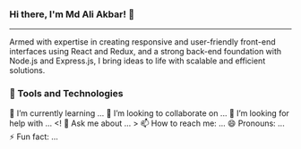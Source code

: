 ### Hi there, I'm Md Ali Akbar! 👋
---
Armed with expertise in creating responsive and user-friendly front-end interfaces using React and Redux, and a strong back-end foundation with Node.js and Express.js, I bring ideas to 
life with scalable and efficient solutions.

### 🔭 Tools and Technologies<br/>
🌱 I’m currently learning ...
👯 I’m looking to collaborate on ...
🤔 I’m looking for help with ...
<! 💬 Ask me about ... >
📫 How to reach me: ...
😄 Pronouns: ...
⚡ Fun fact: ...

